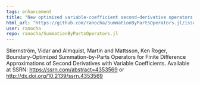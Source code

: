 ```yaml
---
tags: enhancement
title: "New optimized variable-coefficient second-derivative operators of Stierstr\u00f6m, Almquist, Mattsson"
html_url: "https://github.com/ranocha/SummationByPartsOperators.jl/issues/170"
user: ranocha
repo: ranocha/SummationByPartsOperators.jl
---
```


 Stiernström, Vidar and Almquist, Martin and Mattsson, Ken Roger, Boundary-Optimized Summation-by-Parts Operators for Finite Difference Approximations of Second Derivatives with Variable Coefficients. Available at SSRN: https://ssrn.com/abstract=4353569 or http://dx.doi.org/10.2139/ssrn.4353569 